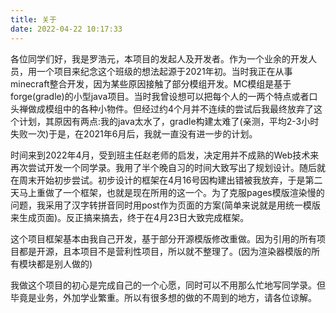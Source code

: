```yaml
---
title: 关于
date: 2022-04-22 10:17:33
---
```


   各位同学们好，我是罗浩元，本项目的发起人及开发者。作为一个业余的开发人员，用一个项目来纪念这个班级的想法起源于2021年初。当时我正在从事minecraft整合开发，因为某些原因接触了部分模组开发。MC模组是基于forge(gradle)的小型java项目。当时我曾设想可以把每个人的一两个特点或者口头禅做成模组中的各种小物件。但经过约4个月并不连续的尝试后我最终放弃了这个计划，其原因有两点:我的java太水了，gradle构建太难了(亲测，平均2-3小时失败一次)于是，在2021年6月后，我就一直没有进一步的计划。
	
   时间来到2022年4月，受到班主任赵老师的启发，决定用并不成熟的Web技术来再次尝试开发一个同学录。我用了半个晚自习的时间大致写出了规划设计。随后就在周末开始初步尝试。初步设计的框架在4月16号因构建出错被我放弃，于是第二天马上重做了一个框架，也就是现在所用的这一个。为了克服pages模版渲染慢的问题，我采用了汉字转拼音同时用post作为页面的方案(简单来说就是用统一模版来生成页面)。反正搞来搞去，终于在4月23日大致完成框架。
	
   这个项目框架基本由我自己开发，基于部分开源模版修改重做。因为引用的所有项目都是开源，且本项目不是营利性项目，所以就不整理了。(因为渲染器模版的所有模块都是别人做的)
	
   我做这个项目的初心是完成自己的一个心愿，同时可以不用那么忙地写同学录。但毕竟是业务，外加学业繁重。所以有很多想的做的不周到的地方，请各位谅解。
